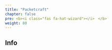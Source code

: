 ```yaml
---
title: "Packetcraft"
chapter: false
pre: <b><i class="fas fa-hat-wizard"></i>　</b>
weight: 80
---
```


## Info
